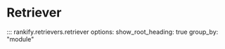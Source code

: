 # Retriever

::: rankify.retrievers.retriever
options:
    show_root_heading: true
    group_by: "module"
